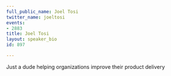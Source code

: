 ```yaml
---
full_public_name: Joel Tosi
twitter_name: joeltosi
events:
- 2883
title: Joel Tosi
layout: speaker_bio
id: 897

---
```

Just a dude helping organizations improve their product delivery 